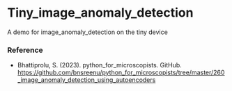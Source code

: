 # Tiny_image_anomaly_detection
A demo for image_anomaly_detection on the tiny device

### Reference
- Bhattiprolu, S. (2023). python_for_microscopists. GitHub. https://github.com/bnsreenu/python_for_microscopists/tree/master/260_image_anomaly_detection_using_autoencoders
